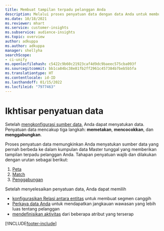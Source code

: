 ```yaml
---
title: Membuat tampilan terpadu pelanggan Anda
description: Melalui proses penyatuan data dengan data Anda untuk membuat satu set data master profil pelanggan.
ms.date: 10/18/2021
ms.reviewer: mhart
ms.service: customer-insights
ms.subservice: audience-insights
ms.topic: overview
author: adkuppa
ms.author: adkuppa
manager: shellyha
searchScope:
- ci-unify
ms.openlocfilehash: c5422c9b60c21923caf4d9dc9baeec575cba093f
ms.sourcegitcommit: bb1ca84bc38e81fb2ff2961c457384b7beb5b5fa
ms.translationtype: HT
ms.contentlocale: id-ID
ms.lasthandoff: 01/15/2022
ms.locfileid: "7977463"
---
```

# <a name="data-unification-overview"></a>Ikhtisar penyatuan data

Setelah [mengkonfigurasi sumber data](data-sources.md), Anda dapat menyatukan data. Penyatuan data mencakup tiga langkah: **memetakan**, **mencocokkan**, dan **menggabungkan**.

Proses penyatuan data memungkinkan Anda menyatukan sumber data yang pernah berbeda ke dalam kumpulan data Master tunggal yang memberikan tampilan terpadu pelanggan Anda. Tahapan penyatuan wajib dan dilakukan dengan urutan sebagai berikut:

1. [Peta](map-entities.md)
2. [Match](match-entities.md)
3. [Penggabungan](merge-entities.md)

Setelah menyelesaikan penyatuan data, Anda dapat memilih

- [konfigurasikan Relasi antara entitas](relationships.md) untuk membuat segmen canggih
- [Perkaya data Anda](enrichment-hub.md) untuk mendapatkan jangkauan wawasan yang lebih luas tentang pelanggan
- [mendefinisikan aktivitas](activities.md) dari beberapa atribut yang terserap


[!INCLUDE[footer-include](../includes/footer-banner.md)]